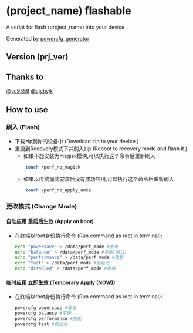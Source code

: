 # (project_name) flashable
A script for flash (project_name) into your device

Generated by [powercfg_generator](https://github.com/cjybyjk/powercfg_generator)

## Version (prj_ver)

## Thanks to
[@yc9559](https://github.com/yc9559)
[@cjybyjk](https://github.com/cjybyjk)

## How to use
### 刷入 (Flash)
-   下载zip到你的设备中 
    (Download zip to your device.)
-   重启到Recovery模式下并刷入zip
    (Reboot to recovery mode and flash it.)
	- 如果不想安装为magisk模块,可以执行这个命令后重新刷入 
	```bash
		touch /perf_no_magisk
	```
	- 如果以传统模式安装后没有成功应用,可以执行这个命令后重新刷入
	```bash
		touch /perf_no_apply_once
	```
### 更改模式 (Change Mode)
#### 自动应用 重启后生效 (Apply on boot)
-   在终端以root身份执行命令
	(Run command as root in terminal):
	```bash
	echo "powersave" > /data/perf_mode #省电
	echo "balance" > /data/perf_mode #平衡(默认)
	echo "performance" > /data/perf_mode #性能
	echo "fast" > /data/perf_mode #低延迟
	echo "disabled" > /data/perf_mode #停用
	```

#### 临时应用 立即生效 (Temporary Apply (NOW))
-   在终端以root身份执行命令
    (Run command as root in terminal): 
    ```bash
	powercfg powersave #省电
	powercfg balance #平衡
	powercfg performance #性能
	powercfg fast #低延迟
    ```

